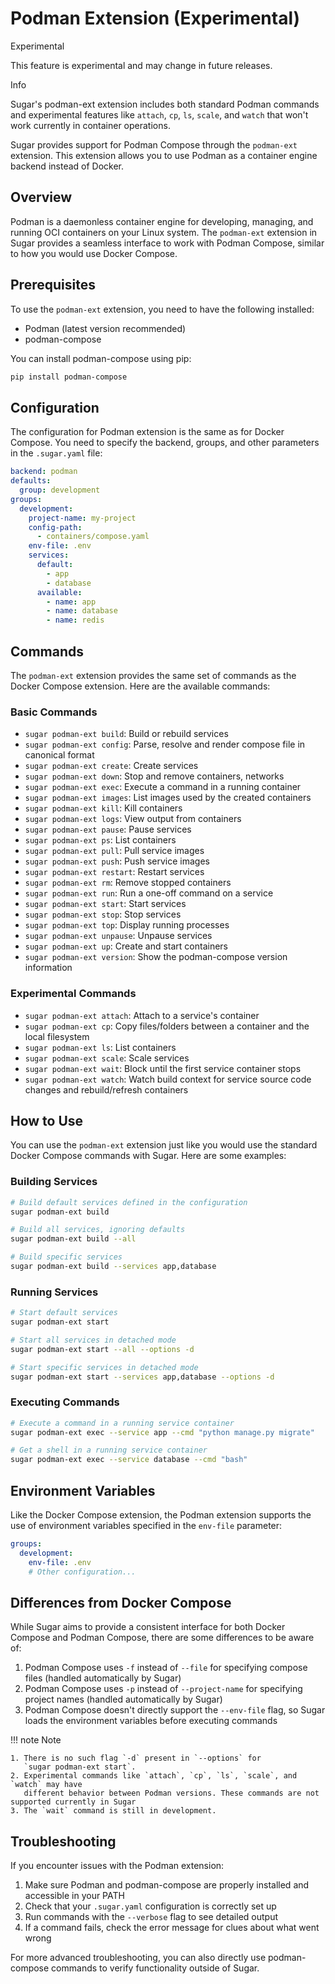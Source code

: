# Podman Extension (Experimental)

<div class="admonition warning">
  <p class="admonition-title">Experimental</p>
  <p>This feature is experimental and may change in future releases.</p>
</div>

<div class="admonition info">
  <p class="admonition-title">Info</p>
  <p>Sugar's podman-ext extension includes both standard Podman commands and experimental features like <code>attach</code>, <code>cp</code>, <code>ls</code>, <code>scale</code>, and <code>watch</code> that won't work currently in container operations.</p>
</div>

Sugar provides support for Podman Compose through the `podman-ext` extension.
This extension allows you to use Podman as a container engine backend instead of
Docker.

## Overview

Podman is a daemonless container engine for developing, managing, and running
OCI containers on your Linux system. The `podman-ext` extension in Sugar
provides a seamless interface to work with Podman Compose, similar to how you
would use Docker Compose.

## Prerequisites

To use the `podman-ext` extension, you need to have the following installed:

- Podman (latest version recommended)
- podman-compose

You can install podman-compose using pip:

```bash
pip install podman-compose
```

## Configuration

The configuration for Podman extension is the same as for Docker Compose. You
need to specify the backend, groups, and other parameters in the `.sugar.yaml`
file:

```yaml
backend: podman
defaults:
  group: development
groups:
  development:
    project-name: my-project
    config-path:
      - containers/compose.yaml
    env-file: .env
    services:
      default:
        - app
        - database
      available:
        - name: app
        - name: database
        - name: redis
```

## Commands

The `podman-ext` extension provides the same set of commands as the Docker
Compose extension. Here are the available commands:

### Basic Commands

- `sugar podman-ext build`: Build or rebuild services
- `sugar podman-ext config`: Parse, resolve and render compose file in canonical
  format
- `sugar podman-ext create`: Create services
- `sugar podman-ext down`: Stop and remove containers, networks
- `sugar podman-ext exec`: Execute a command in a running container
- `sugar podman-ext images`: List images used by the created containers
- `sugar podman-ext kill`: Kill containers
- `sugar podman-ext logs`: View output from containers
- `sugar podman-ext pause`: Pause services
- `sugar podman-ext ps`: List containers
- `sugar podman-ext pull`: Pull service images
- `sugar podman-ext push`: Push service images
- `sugar podman-ext restart`: Restart services
- `sugar podman-ext rm`: Remove stopped containers
- `sugar podman-ext run`: Run a one-off command on a service
- `sugar podman-ext start`: Start services
- `sugar podman-ext stop`: Stop services
- `sugar podman-ext top`: Display running processes
- `sugar podman-ext unpause`: Unpause services
- `sugar podman-ext up`: Create and start containers
- `sugar podman-ext version`: Show the podman-compose version information

### Experimental Commands

- `sugar podman-ext attach`: Attach to a service's container
- `sugar podman-ext cp`: Copy files/folders between a container and the local
  filesystem
- `sugar podman-ext ls`: List containers
- `sugar podman-ext scale`: Scale services
- `sugar podman-ext wait`: Block until the first service container stops
- `sugar podman-ext watch`: Watch build context for service source code changes
  and rebuild/refresh containers

## How to Use

You can use the `podman-ext` extension just like you would use the standard
Docker Compose commands with Sugar. Here are some examples:

### Building Services

```bash
# Build default services defined in the configuration
sugar podman-ext build

# Build all services, ignoring defaults
sugar podman-ext build --all

# Build specific services
sugar podman-ext build --services app,database
```

### Running Services

```bash
# Start default services
sugar podman-ext start

# Start all services in detached mode
sugar podman-ext start --all --options -d

# Start specific services in detached mode
sugar podman-ext start --services app,database --options -d
```

### Executing Commands

```bash
# Execute a command in a running service container
sugar podman-ext exec --service app --cmd "python manage.py migrate"

# Get a shell in a running service container
sugar podman-ext exec --service database --cmd "bash"
```

## Environment Variables

Like the Docker Compose extension, the Podman extension supports the use of
environment variables specified in the `env-file` parameter:

```yaml
groups:
  development:
    env-file: .env
    # Other configuration...
```

## Differences from Docker Compose

While Sugar aims to provide a consistent interface for both Docker Compose and
Podman Compose, there are some differences to be aware of:

1. Podman Compose uses `-f` instead of `--file` for specifying compose files
   (handled automatically by Sugar)
2. Podman Compose uses `-p` instead of `--project-name` for specifying project
   names (handled automatically by Sugar)
3. Podman Compose doesn't directly support the `--env-file` flag, so Sugar loads
   the environment variables before executing commands

!!! note Note

    1. There is no such flag `-d` present in `--options` for
       `sugar podman-ext start`.
    2. Experimental commands like `attach`, `cp`, `ls`, `scale`, and `watch` may have
       different behavior between Podman versions. These commands are not supported currently in Sugar
    3. The `wait` command is still in development.

## Troubleshooting

If you encounter issues with the Podman extension:

1. Make sure Podman and podman-compose are properly installed and accessible in
   your PATH
2. Check that your `.sugar.yaml` configuration is correctly set up
3. Run commands with the `--verbose` flag to see detailed output
4. If a command fails, check the error message for clues about what went wrong

For more advanced troubleshooting, you can also directly use podman-compose
commands to verify functionality outside of Sugar.
